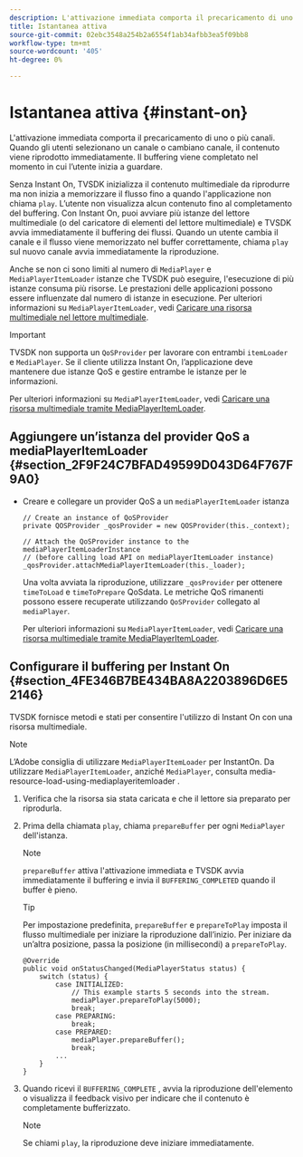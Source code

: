 ```yaml
---
description: L'attivazione immediata comporta il precaricamento di uno o più canali. Quando gli utenti selezionano un canale o cambiano canale, il contenuto viene riprodotto immediatamente. Il buffering viene completato nel momento in cui l’utente inizia a guardare.
title: Istantanea attiva
source-git-commit: 02ebc3548a254b2a6554f1ab34afbb3ea5f09bb8
workflow-type: tm+mt
source-wordcount: '405'
ht-degree: 0%

---
```


# Istantanea attiva {#instant-on}

L&#39;attivazione immediata comporta il precaricamento di uno o più canali. Quando gli utenti selezionano un canale o cambiano canale, il contenuto viene riprodotto immediatamente. Il buffering viene completato nel momento in cui l’utente inizia a guardare.

Senza Instant On, TVSDK inizializza il contenuto multimediale da riprodurre ma non inizia a memorizzare il flusso fino a quando l&#39;applicazione non chiama `play`. L’utente non visualizza alcun contenuto fino al completamento del buffering. Con Instant On, puoi avviare più istanze del lettore multimediale (o del caricatore di elementi del lettore multimediale) e TVSDK avvia immediatamente il buffering dei flussi. Quando un utente cambia il canale e il flusso viene memorizzato nel buffer correttamente, chiama `play` sul nuovo canale avvia immediatamente la riproduzione.

Anche se non ci sono limiti al numero di `MediaPlayer` e `MediaPlayerItemLoader` istanze che TVSDK può eseguire, l&#39;esecuzione di più istanze consuma più risorse. Le prestazioni delle applicazioni possono essere influenzate dal numero di istanze in esecuzione. Per ulteriori informazioni su `MediaPlayerItemLoader`, vedi [Caricare una risorsa multimediale nel lettore multimediale](../../../tvsdk-2.7-for-android/content-playback-options/mediaplayer-initialize-for-video/t-psdk-android-2.7-media-resource-load.md).

>[!IMPORTANT]
>
>TVSDK non supporta un `QoSProvider` per lavorare con entrambi `itemLoader` e `MediaPlayer`. Se il cliente utilizza Instant On, l’applicazione deve mantenere due istanze QoS e gestire entrambe le istanze per le informazioni.

Per ulteriori informazioni su `MediaPlayerItemLoader`, vedi [Caricare una risorsa multimediale tramite MediaPlayerItemLoader](../../../tvsdk-2.7-for-android/content-playback-options/mediaplayer-initialize-for-video/t-psdk-android-2.7-media-resource-load-using-mediaplayeritemloader.md).

## Aggiungere un’istanza del provider QoS a mediaPlayerItemLoader {#section_2F9F24C7BFAD49599D043D64F767F9A0}

* Creare e collegare un provider QoS a un `mediaPlayerItemLoader` istanza

  ```
  // Create an instance of QoSProvider  
  private QOSProvider _qosProvider = new QOSProvider(this._context);  
  
  // Attach the QoSProvider instance to the mediaPlayerItemLoaderInstance  
  // (before calling load API on mediaPlayerItemLoader instance)  
  _qosProvider.attachMediaPlayerItemLoader(this._loader); 
  ```

  Una volta avviata la riproduzione, utilizzare `_qosProvider` per ottenere `timeToLoad` e `timeToPrepare` QoSdata. Le metriche QoS rimanenti possono essere recuperate utilizzando `QoSProvider` collegato al `mediaPlayer`.

  Per ulteriori informazioni su `MediaPlayerItemLoader`, vedi [Caricare una risorsa multimediale tramite MediaPlayerItemLoader](../../../tvsdk-2.7-for-android/content-playback-options/mediaplayer-initialize-for-video/t-psdk-android-2.7-media-resource-load-using-mediaplayeritemloader.md#use-mediaplayeritemloader).

## Configurare il buffering per Instant On {#section_4FE346B7BE434BA8A2203896D6E52146}

TVSDK fornisce metodi e stati per consentire l&#39;utilizzo di Instant On con una risorsa multimediale.

>[!NOTE]
>
>L’Adobe consiglia di utilizzare `MediaPlayerItemLoader` per InstantOn. Da utilizzare `MediaPlayerItemLoader`, anziché `MediaPlayer`, consulta media-resource-load-using-mediaplayeritemloader .

1. Verifica che la risorsa sia stata caricata e che il lettore sia preparato per riprodurla.
1. Prima della chiamata `play`, chiama `prepareBuffer` per ogni `MediaPlayer` dell&#39;istanza.

   >[!NOTE]
   >
   >`prepareBuffer` attiva l&#39;attivazione immediata e TVSDK avvia immediatamente il buffering e invia il `BUFFERING_COMPLETED` quando il buffer è pieno.

   >[!TIP]
   >
   >Per impostazione predefinita, `prepareBuffer` e `prepareToPlay` imposta il flusso multimediale per iniziare la riproduzione dall’inizio. Per iniziare da un’altra posizione, passa la posizione (in millisecondi) a `prepareToPlay`.

   ```
   @Override 
   public void onStatusChanged(MediaPlayerStatus status) { 
       switch (status) { 
           case INITIALIZED: 
               // This example starts 5 seconds into the stream. 
               mediaPlayer.prepareToPlay(5000); 
               break; 
           case PREPARING: 
               break; 
           case PREPARED: 
               mediaPlayer.prepareBuffer(); 
               break; 
           ... 
       } 
   }
   ```

1. Quando ricevi il `BUFFERING_COMPLETE` , avvia la riproduzione dell&#39;elemento o visualizza il feedback visivo per indicare che il contenuto è completamente bufferizzato.

   >[!NOTE]
   >
   >Se chiami `play`, la riproduzione deve iniziare immediatamente.
